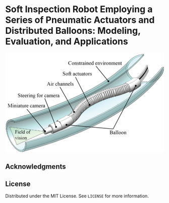 # Soft Inspection Robot Employing a Series of Pneumatic Actuators and Distributed Balloons: Modeling, Evaluation, and Applications
<img src='inspection_robot.jpg'/>

## Acknowledgments

## License
Distributed under the MIT License. See `LICENSE` for more information.
